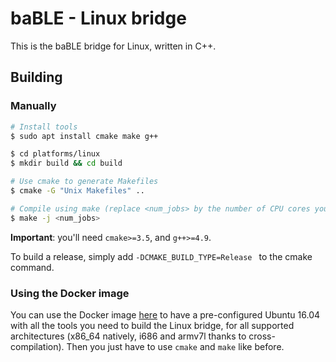 # baBLE - Linux bridge

This is the baBLE bridge for Linux, written in C++.

## Building

### Manually

```bash
# Install tools
$ sudo apt install cmake make g++

$ cd platforms/linux
$ mkdir build && cd build

# Use cmake to generate Makefiles
$ cmake -G "Unix Makefiles" ..

# Compile using make (replace <num_jobs> by the number of CPU cores you have to speed up the compilation, else just use make)
$ make -j <num_jobs>
```

**Important**: you'll need `cmake>=3.5`, and `g++>=4.9`.

To build a release, simply add `-DCMAKE_BUILD_TYPE=Release ` to the cmake command.

### Using the Docker image

You can use the Docker image [here](https://github.com/iotile/baBLE/tree/master/tools/cpp-compilation) to have a pre-configured
Ubuntu 16.04 with all the tools you need to build the Linux bridge, for all supported architectures
(x86_64 natively, i686 and armv7l thanks to cross-compilation). Then you just have to use `cmake` and `make` like before.
